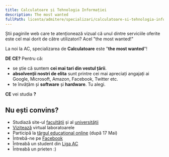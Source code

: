 ```yaml
---
title: Calculatoare și Tehnologia Informației
description: The most wanted
fullPath: licenta/admitere/specializari/calculatoare-si-tehnologia-informatiei
---
```

Știi paginile web care te atenționează vizual că unul dintre serviciile oferite este cel mai dorit de către utilizatori? Acel "the most wanted!"

La noi la AC, specializarea de **Calculatoare** este "**the most wanted**"!

**DE CE?** Pentru că:

* se știe că suntem **cei mai tari din vestul țării**.
* **absolvenții nostri de elita** sunt printre cei mai apreciați angajați ai Google, Microsoft, Amazon, Facebook, Twitter etc.
* te învățăm și **software** și **hardware**. Tu alegi.

**CE** vei studia **?**

<Fig src="/uploads/cti.png" alt="" caption=""></Fig>

<Block color="gray">

## Nu ești convins?

* Studiază site-ul [facultății](https://ac.upt.ro/) și al [universității](http://upt.ro/)
* [Vizitează](https://visit.upt.ro) virtual laboratoarele
* Participă la [târgul educațional online](https://eduexpo.upt.ro) (după 17 Mai)
* Întrebă-ne pe [Facebook](https://www.facebook.com/ac.upt.ro)
* Întreabă un student din [Liga AC](https://ligaac.ro/)
* Întreabă un prieten :)

</Block>